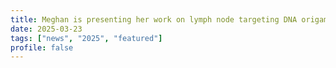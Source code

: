 ```yaml
---
title: Meghan is presenting her work on lymph node targeting DNA origami at the ACS Spring Meeting in sunny San Diego
date: 2025-03-23
tags: ["news", "2025", "featured"]
profile: false
---
```



<!--more-->
